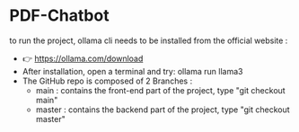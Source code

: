 # PDF-Chatbot

to run the project, ollama cli needs to be installed from the official website : 
  - 👉 https://ollama.com/download
- After installation, open a terminal and try: ollama run llama3
- The GitHub repo is composed of 2 Branches :
  - main : contains the front-end part of the project, type "git checkout main" 
  - master : contains the backend part of the project, type "git checkout master"
